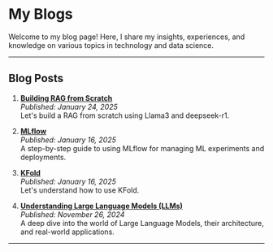 # My Blogs  

Welcome to my blog page! Here, I share my insights, experiences, and knowledge on various topics in technology and data science.  

---

## Blog Posts  

1. **[Building RAG from Scratch](RAG.md)**  
   *Published: January 24, 2025*  
   Let's build a RAG from scratch using Llama3 and deepseek-r1.  

2. **[MLflow](mlflow_tutorial.md)**  
   *Published: January 16, 2025*  
   A step-by-step guide to using MLflow for managing ML experiments and deployments.  

3. **[KFold](KFold.md)**  
   *Published: January 16, 2025*  
   Let's understand how to use KFold.  

4. **[Understanding Large Language Models (LLMs)](llms.md)**  
   *Published: November 26, 2024*  
   A deep dive into the world of Large Language Models, their architecture, and real-world applications.  

---
